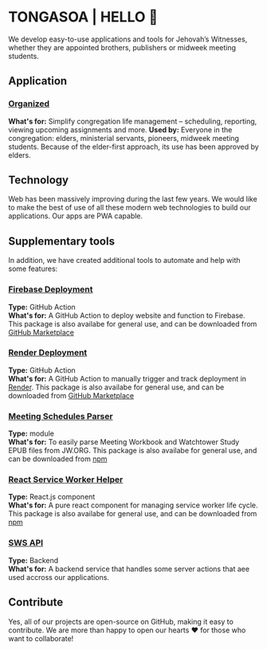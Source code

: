 # TONGASOA | HELLO 👋

We develop easy-to-use applications and tools for Jehovah’s Witnesses, whether they are appointed brothers, publishers or midweek meeting students.

## Application

### [Organized](https://github.com/sws2apps/organized-app)
**What's for:** Simplify congregation life management – scheduling, reporting, viewing upcoming assignments and more.
**Used by:** Everyone in the congregation: elders, ministerial servants, pioneers, midweek meeting students. Because of the elder-first approach, its use has been approved by elders.

## Technology

Web has been massively improving during the last few years. We would like to make the best of use of all these modern web technologies to build our applications. Our apps are PWA capable.

## Supplementary tools

In addition, we have created additional tools to automate and help with some features:

### [Firebase Deployment](https://github.com/sws2apps/firebase-deployment#readme)
**Type:** GitHub Action  
**What's for:** A GitHub Action to deploy website and function to Firebase. This package is also availabe for general use, and can be downloaded from [GitHub Marketplace](https://github.com/marketplace/actions/firebase-deployment)

### [Render Deployment](https://github.com/sws2apps/render-deployment#readme)
**Type:** GitHub Action  
**What's for:** A GitHub Action to manually trigger and track deployment in [Render](https://render.com). This package is also availabe for general use, and can be downloaded from [GitHub Marketplace](https://github.com/marketplace/actions/render-deployment)

### [Meeting Schedules Parser](https://github.com/sws2apps/meeting-schedules-parser#readme)
**Type:** module  
**What's for:** To easily parse Meeting Workbook and Watchtower Study EPUB files from JW.ORG. This package is also availabe for general use, and can be downloaded from [npm](https://www.npmjs.com/package/jw-epub-parser)

### [React Service Worker Helper](https://github.com/sws2apps/react-sw-helper#readme)
**Type:** React.js component  
**What's for:** A pure react component for managing service worker life cycle. This package is also availabe for general use, and can be downloaded from [npm](https://www.npmjs.com/package/@sws2apps/react-sw-helper)

### [SWS API](https://github.com/sws2apps/sws2apps-api)
**Type:** Backend  
**What's for:** A backend service that handles some server actions that aee used accross our applications.

## Contribute

Yes, all of our projects are open-source on GitHub, making it easy to contribute. We are more than happy to open our hearts ❤️ for those who want to collaborate!